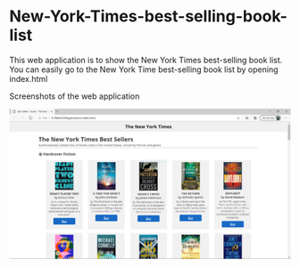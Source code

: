 # New-York-Times-best-selling-book-list
This web application is to show the New York Times best-selling book list.
You can easily go to the New York Time best-selling book list by opening index.html

Screenshots of the web application

![](Web%20Application/Screenshots%20of%20the%20web%20application/web01.PNG)


